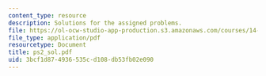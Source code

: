 ```yaml
---
content_type: resource
description: Solutions for the assigned problems.
file: https://ol-ocw-studio-app-production.s3.amazonaws.com/courses/14-02-principles-of-macroeconomics-fall-2004/3bcf1d874936535cd108db53fb02e090_ps2_sol.pdf
file_type: application/pdf
resourcetype: Document
title: ps2_sol.pdf
uid: 3bcf1d87-4936-535c-d108-db53fb02e090
---
```

